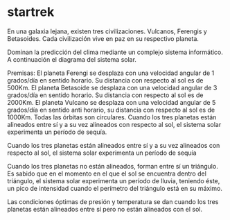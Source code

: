 # startrek

En una galaxia lejana, existen tres civilizaciones. Vulcanos, Ferengis y Betasoides. Cada
civilización vive en paz en su respectivo planeta.

Dominan la predicción del clima mediante un complejo sistema informático.
A continuación el diagrama del sistema solar.

Premisas:
El planeta Ferengi se desplaza con una velocidad angular de 1 grados/día en sentido
horario. Su distancia con respecto al sol es de 500Km.
El planeta Betasoide se desplaza con una velocidad angular de 3 grados/día en sentido
horario. Su distancia con respecto al sol es de 2000Km.
El planeta Vulcano se desplaza con una velocidad angular de 5 grados/día en sentido
anti horario, su distancia con respecto al sol es de 1000Km.
Todas las órbitas son circulares.
Cuando los tres planetas están alineados entre sí y a su vez alineados con respecto al sol, el
sistema solar experimenta un período de sequía.


Cuando los tres planetas están alineados entre sí y a su vez alineados con respecto al sol, el
sistema solar experimenta un período de sequía


Cuando los tres planetas no están alineados, forman entre sí un triángulo. Es sabido que en el
momento en el que el sol se encuentra dentro del triángulo, el sistema solar experimenta un
período de lluvia, teniendo éste, un pico de intensidad cuando el perímetro del triángulo está en
su máximo.



Las condiciones óptimas de presión y temperatura se dan cuando los tres planetas están
alineados entre sí pero no están alineados con el sol.
